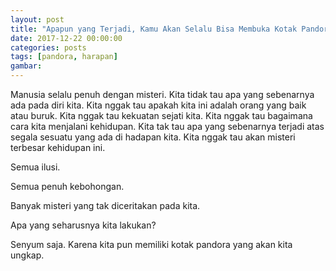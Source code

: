 ```yaml
---
layout: post
title: "Apapun yang Terjadi, Kamu Akan Selalu Bisa Membuka Kotak Pandora Itu"
date: 2017-12-22 00:00:00
categories: posts
tags: [pandora, harapan]
gambar: 
---
```


Manusia selalu penuh dengan misteri. Kita tidak tau apa yang sebenarnya ada pada diri kita. Kita nggak tau apakah kita ini adalah orang yang baik atau buruk. Kita nggak tau kekuatan sejati kita. Kita nggak tau bagaimana cara kita menjalani kehidupan. Kita tak tau apa yang sebenarnya terjadi atas segala sesuatu yang ada di hadapan kita. Kita nggak tau akan misteri terbesar kehidupan ini.

Semua ilusi.

Semua penuh kebohongan.

Banyak misteri yang tak diceritakan pada kita.

Apa yang seharusnya kita lakukan?

Senyum saja. Karena kita pun memiliki kotak pandora yang akan kita ungkap.